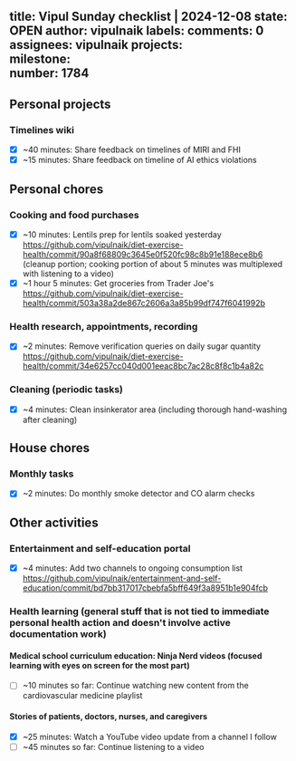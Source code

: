 title:	Vipul Sunday checklist | 2024-12-08
state:	OPEN
author:	vipulnaik
labels:	
comments:	0
assignees:	vipulnaik
projects:	
milestone:	
number:	1784
--
## Personal projects

### Timelines wiki

- [x] ~40 minutes: Share feedback on timelines of MIRI and FHI
- [x] ~15 minutes: Share feedback on timeline of AI ethics violations

## Personal chores

### Cooking and food purchases

- [x] ~10 minutes: Lentils prep for lentils soaked yesterday https://github.com/vipulnaik/diet-exercise-health/commit/90a8f68809c3645e0f520fc98c8b91e188ece8b6 (cleanup portion; cooking portion of about 5 minutes was multiplexed with listening to a video)
- [x] ~1 hour 5 minutes: Get groceries from Trader Joe's https://github.com/vipulnaik/diet-exercise-health/commit/503a38a2de867c2606a3a85b99df747f6041992b

### Health research, appointments, recording

- [x] ~2 minutes: Remove verification queries on daily sugar quantity https://github.com/vipulnaik/diet-exercise-health/commit/34e6257cc040d001eeac8bc7ac28c8f8c1b4a82c

### Cleaning (periodic tasks)

- [x] ~4 minutes: Clean insinkerator area (including thorough hand-washing after cleaning)

## House chores

### Monthly tasks

- [x] ~2 minutes: Do monthly smoke detector and CO alarm checks

## Other activities

### Entertainment and self-education portal

- [x] ~4 minutes: Add two channels to ongoing consumption list https://github.com/vipulnaik/entertainment-and-self-education/commit/bd7bb317017cbebfa5bff649f3a8951b1e904fcb

### Health learning (general stuff that is not tied to immediate personal health action and doesn't involve active documentation work)

#### Medical school curriculum education: Ninja Nerd videos (focused learning with eyes on screen for the most part)

- [ ] ~10 minutes so far: Continue watching new content from the cardiovascular medicine playlist

#### Stories of patients, doctors, nurses, and caregivers

- [x] ~25 minutes: Watch a YouTube video update from a channel I follow
- [ ] ~45 minutes so far: Continue listening to a video
